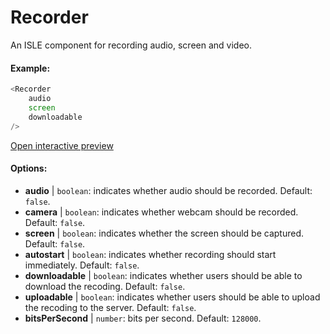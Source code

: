 # Recorder

An ISLE component for recording audio, screen and video.

#### Example:

``` js
<Recorder 
    audio
    screen
    downloadable
/>
``` 

[Open interactive preview](https://isle.heinz.cmu.edu/components/recorder/)

#### Options:

* __audio__ | `boolean`: indicates whether audio should be recorded. Default: `false`.
* __camera__ | `boolean`: indicates whether webcam should be recorded. Default: `false`.
* __screen__ | `boolean`: indicates whether the screen should be captured. Default: `false`.
* __autostart__ | `boolean`: indicates whether recording should start immediately. Default: `false`.
* __downloadable__ | `boolean`: indicates whether users should be able to download the recoding. Default: `false`.
* __uploadable__ | `boolean`: indicates whether users should be able to upload the recoding to the server. Default: `false`.
* __bitsPerSecond__ | `number`: bits per second. Default: `128000`.
